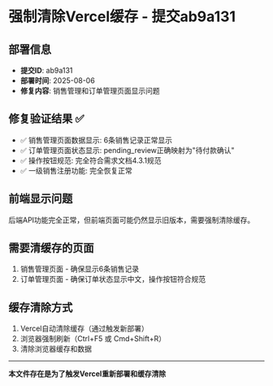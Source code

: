 # 强制清除Vercel缓存 - 提交ab9a131

## 部署信息
- **提交ID**: ab9a131
- **部署时间**: 2025-08-06
- **修复内容**: 销售管理和订单管理页面显示问题

## 修复验证结果 ✅
- ✅ 销售管理页面数据显示: 6条销售记录正常显示
- ✅ 订单管理页面状态显示: pending_review正确映射为"待付款确认"
- ✅ 操作按钮规范: 完全符合需求文档4.3.1规范
- ✅ 一级销售注册功能: 完全恢复正常

## 前端显示问题
后端API功能完全正常，但前端页面可能仍然显示旧版本，需要强制清除缓存。

## 需要清缓存的页面
1. 销售管理页面 - 确保显示6条销售记录
2. 订单管理页面 - 确保订单状态显示中文，操作按钮符合规范

## 缓存清除方式
1. Vercel自动清除缓存（通过触发新部署）
2. 浏览器强制刷新（Ctrl+F5 或 Cmd+Shift+R）
3. 清除浏览器缓存和数据

---

**本文件存在是为了触发Vercel重新部署和缓存清除**